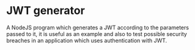 # JWT generator

A NodeJS program which generates a JWT according to the parameters passed to it, it is useful as an example and also to test possible security breaches
in an application which uses authentication with JWT.
